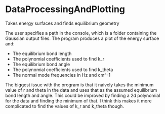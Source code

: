# DataProcessingAndPlotting
Takes energy surfaces and finds equilibrium geometry

The user specifies a path in the console, which is a folder containing the Gaussian output files.
The program produces a plot of the energy surface and:
  - The equilibrium bond length
  - The polynomial coefficients used to find k_r
  - The equilibrium bond angle
  - The polynomial coefficients used to find k_theta
  - The normal mode frequencies in Hz and cm^-1

The biggest issue with the program is that it naively takes the minimum value of r and theta in the data and uses that
as the assumed equilibrium bond length and angle. This could be improved by finding a 2d polynomial for the data and finding
the minimum of that. I think this makes it more complicated to find the values of k_r and k_theta though.
